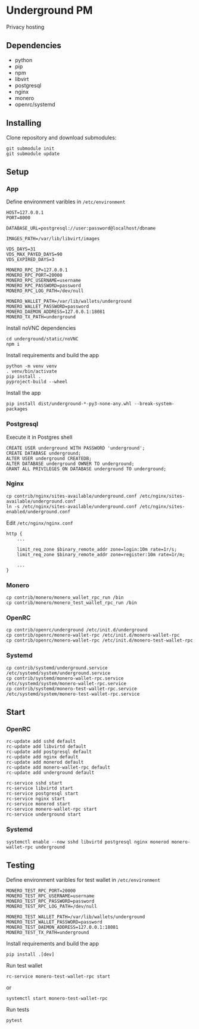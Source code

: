 # Underground PM

Privacy hosting

## Dependencies

* python
* pip
* npm
* libvirt
* postgresql
* nginx
* monero
* openrc/systemd

## Installing

Clone repository and download submodules:

```
git submodule init
git submodule update
```

## Setup

### App

Define environment varibles in `/etc/environment`

```
HOST=127.0.0.1
PORT=8000

DATABASE_URL=postgresql://user:password@localhost/dbname

IMAGES_PATH=/var/lib/libvirt/images

VDS_DAYS=31
VDS_MAX_PAYED_DAYS=90
VDS_EXPIRED_DAYS=3

MONERO_RPC_IP=127.0.0.1
MONERO_RPC_PORT=20000
MONERO_RPC_USERNAME=username
MONERO_RPC_PASSWORD=password
MONERO_RPC_LOG_PATH=/dev/null

MONERO_WALLET_PATH=/var/lib/wallets/underground
MONERO_WALLET_PASSWORD=password
MONERO_DAEMON_ADDRESS=127.0.0.1:18081
MONERO_TX_PATH=underground
```

Install noVNC dependencies

```
cd underground/static/noVNC
npm i
```

Install requirements and build the app

```
python -m venv venv
. venv/bin/activate
pip install .
pyproject-build --wheel
```

Install the app

`pip install dist/underground-*-py3-none-any.whl --break-system-packages`

### Postgresql

Execute it in Postgres shell

```
CREATE USER underground WITH PASSWORD 'underground';
CREATE DATABASE underground;
ALTER USER underground CREATEDB;
ALTER DATABASE underground OWNER TO underground;
GRANT ALL PRIVILEGES ON DATABASE underground TO underground;
```

### Nginx

```
cp contrib/nginx/sites-available/underground.conf /etc/nginx/sites-available/underground.conf
ln -s /etc/nginx/sites-available/underground.conf /etc/nginx/sites-enabled/underground.conf
```

Edit `/etc/nginx/nginx.conf`

```
http {
    ...

    limit_req_zone $binary_remote_addr zone=login:10m rate=1r/s;
    limit_req_zone $binary_remote_addr zone=register:10m rate=1r/m;

    ...
}
```

### Monero

```
cp contrib/monero/monero_wallet_rpc_run /bin
cp contrib/monero/monero_test_wallet_rpc_run /bin
```

### OpenRC

```
cp contrib/openrc/underground /etc/init.d/underground
cp contrib/openrc/monero-wallet-rpc /etc/init.d/monero-wallet-rpc
cp contrib/openrc/monero-wallet-rpc /etc/init.d/monero-test-wallet-rpc
```

### Systemd

```
cp contrib/systemd/underground.service /etc/systemd/system/underground.service
cp contrib/systemd/monero-wallet-rpc.service /etc/systemd/system/monero-wallet-rpc.service
cp contrib/systemd/monero-test-wallet-rpc.service /etc/systemd/system/monero-test-wallet-rpc.service
```


## Start

### OpenRC

```
rc-update add sshd default
rc-update add libvirtd default
rc-update add postgresql default
rc-update add nginx default
rc-update add monerod default
rc-update add monero-wallet-rpc default
rc-update add underground default

rc-service sshd start
rc-service libvirtd start
rc-service postgresql start
rc-service nginx start
rc-service monerod start
rc-service monero-wallet-rpc start
rc-service underground start
```

### Systemd

`systemctl enable --now sshd libvirtd postgresql nginx monerod monero-wallet-rpc underground`


## Testing

Define environment varibles for test wallet in `/etc/environment`

```
MONERO_TEST_RPC_PORT=20000
MONERO_TEST_RPC_USERNAME=username
MONERO_TEST_RPC_PASSWORD=password
MONERO_TEST_RPC_LOG_PATH=/dev/null

MONERO_TEST_WALLET_PATH=/var/lib/wallets/underground
MONERO_TEST_WALLET_PASSWORD=password
MONERO_TEST_DAEMON_ADDRESS=127.0.0.1:18081
MONERO_TEST_TX_PATH=underground
```

Install requirements and build the app

`pip install .[dev]`

Run test wallet

`rc-service monero-test-wallet-rpc start`

or

`systemctl start monero-test-wallet-rpc`


Run tests

`pytest`
